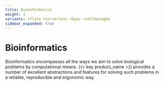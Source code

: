 ```yaml
---
title: Bioinformatics
weight: 1
variants: +flyte +serverless +byoc +selfmanaged
sidebar_expanded: true
---
```


# Bioinformatics

Bioinformatics encompasses all the ways we aim to solve biological problems
by computational means. {{< key product_name >}} provides a number of excellent
abstractions and features for solving such problems in a reliable, reproducible
and ergonomic way.
